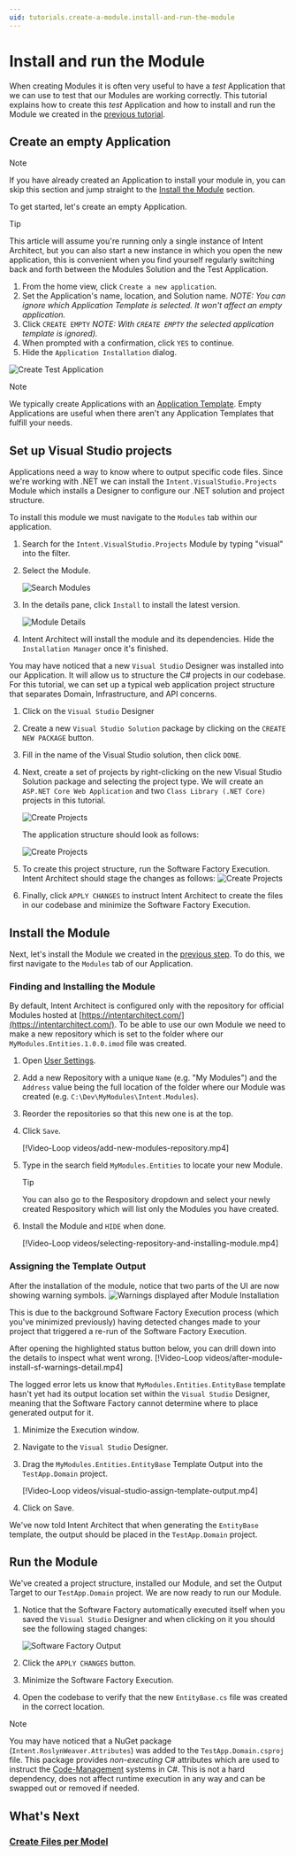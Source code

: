 ```yaml
---
uid: tutorials.create-a-module.install-and-run-the-module
---
```

# Install and run the Module

When creating Modules it is often very useful to have a _test_ Application that we can use to test that our Modules are working correctly. This tutorial explains how to create this _test_ Application and how to install and run the Module we created in the [previous tutorial](xref:tutorials.create-a-module.create-a-simple-module).

## Create an empty Application

> [!NOTE]
> If you have already created an Application to install your module in, you can skip this section and jump straight to the [Install the Module](#install-the-module) section.

To get started, let's create an empty Application.

> [!TIP]
> This article will assume you're running only a single instance of Intent Architect, but you can also start a new instance in which you open the new application, this is convenient when you find yourself regularly switching back and forth between the Modules Solution and the Test Application.

1. From the home view, click `Create a new application`.
2. Set the Application's name, location, and Solution name. _NOTE: You can ignore which Application Template is selected. It won't affect an empty application._
3. Click `CREATE EMPTY` _NOTE: With `CREATE EMPTY` the selected application template is ignored)._
4. When prompted with a confirmation, click `YES` to continue.
5. Hide the `Application Installation` dialog.

![Create Test Application](images/create-test-application.png)

> [!NOTE]
> We typically create Applications with an [Application Template](xref:applications.application-templates.how-to-create-application-templates). Empty Applications are useful when there aren't any Application Templates that fulfill your needs.

## Set up Visual Studio projects

Applications need a way to know where to output specific code files. Since we're working with .NET we can install the `Intent.VisualStudio.Projects` Module which installs a Designer to configure our .NET solution and project structure.

To install this module we must navigate to the `Modules` tab within our application.

1. Search for the `Intent.VisualStudio.Projects` Module by typing "visual" into the filter.
2. Select the Module.

    ![Search Modules](images/modules-search-visual-studio.png)
3. In the details pane, click `Install` to install the latest version.

    ![Module Details](images/modules-visual-studio-details.png)
4. Intent Architect will install the module and its dependencies. Hide the `Installation Manager` once it's finished.

You may have noticed that a new `Visual Studio` Designer was installed into our Application. It will allow us to structure the C# projects in our codebase. For this tutorial, we can set up a typical web application project structure that separates Domain, Infrastructure, and API concerns.

1. Click on the `Visual Studio` Designer
2. Create a new `Visual Studio Solution` package by clicking on the `CREATE NEW PACKAGE` button.
3. Fill in the name of the Visual Studio solution, then click `DONE`.
4. Next, create a set of projects by right-clicking on the new Visual Studio Solution package and selecting the project type. We will create an `ASP.NET Core Web Application` and two `Class Library (.NET Core)` projects in this tutorial.

    ![Create Projects](images/visual-studio-create-projects.gif)

    The application structure should look as follows:

    ![Create Projects](images/visual-studio-project-structure.png)
5. To create this project structure, run the Software Factory Execution. Intent Architect should stage the changes as follows:
    ![Create Projects](images/software-factory-execution-project-structure.png)
6. Finally, click `APPLY CHANGES` to instruct Intent Architect to create the files in our codebase and minimize the Software Factory Execution.

## Install the Module

Next, let's install the Module we created in the [previous step](xref:tutorials.create-a-module.create-a-simple-module). To do this, we first navigate to the `Modules` tab of our Application.

### Finding and Installing the Module

By default, Intent Architect is configured only with the repository for official Modules hosted at [https://intentarchitect.com/](https://intentarchitect.com/). To be able to use our own Module we need to make a new repository which is set to the folder where our `MyModules.Entities.1.0.0.imod` file was created.

1. Open [User Settings](xref:user-interface.how-to-change-user-settings).
2. Add a new Repository with a unique `Name` (e.g. "My Modules") and the `Address` value being the full location of the folder where our Module was created (e.g. `C:\Dev\MyModules\Intent.Modules`).
3. Reorder the repositories so that this new one is at the top.
4. Click `Save`.

    [!Video-Loop videos/add-new-modules-repository.mp4]
5. Type in the search field `MyModules.Entities` to locate your new Module.

   > [!TIP]
   > You can also go to the Respository dropdown and select your newly created Respository which will list only the Modules you have created.
6. Install the Module and `HIDE` when done.

    [!Video-Loop videos/selecting-repository-and-installing-module.mp4]

### Assigning the Template Output

After the installation of the module, notice that two parts of the UI are now showing warning symbols.
![Warnings displayed after Module Installation](images/after-module-install-sf-warnings.png)

This is due to the background Software Factory Execution process (which you've minimized previously) having detected changes made to your project that triggered a re-run of the Software Factory Execution.

After opening the highlighted status button below, you can drill down into the details to inspect what went wrong.
[!Video-Loop videos/after-module-install-sf-warnings-detail.mp4]

The logged error lets us know that `MyModules.Entities.EntityBase` template hasn't yet had its output location set within the `Visual Studio` Designer, meaning that the Software Factory cannot determine where to place generated output for it.

1. Minimize the Execution window.
2. Navigate to the `Visual Studio` Designer.
3. Drag the `MyModules.Entities.EntityBase` Template Output into the `TestApp.Domain` project.

    [!Video-Loop videos/visual-studio-assign-template-output.mp4]
4. Click on Save.

We've now told Intent Architect that when generating the `EntityBase` template, the output should be placed in the `TestApp.Domain` project.

## Run the Module

We've created a project structure, installed our Module, and set the Output Target to our `TestApp.Domain` project. We are now ready to run our Module.

1. Notice that the Software Factory automatically executed itself when you saved the `Visual Studio` Designer and when clicking on it you should see the following staged changes:

    ![Software Factory Output](images/software-factory-module-output.png)
2. Click the `APPLY CHANGES` button.
3. Minimize the Software Factory Execution.
4. Open the codebase to verify that the new `EntityBase.cs` file was created in the correct location.

> [!NOTE]
> You may have noticed that a NuGet package (`Intent.RoslynWeaver.Attributes`) was added to the `TestApp.Domain.csproj` file. This package provides _non-executing_ C# attributes which are used to instruct the [Code-Management](xref:getting-started.welcome#code-management) systems in C#. This is not a hard dependency, does not affect runtime execution in any way and can be swapped out or removed if needed.

## What's Next

### [Create Files per Model](xref:tutorials.creating-modules-net.create-templates-per-model)
